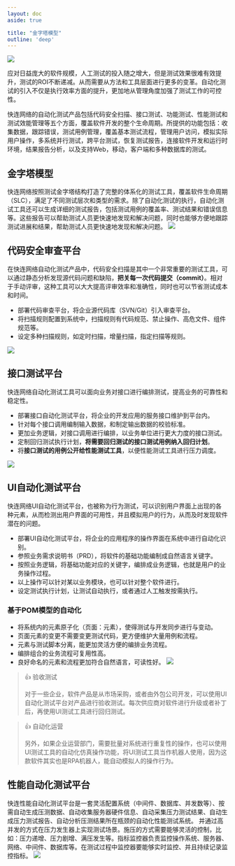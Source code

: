 ```yaml
---
layout: doc
aside: true

title: "金字塔模型"
outline: 'deep'
---
```

![](/static/testing/autotest.png "")

应对日益庞大的软件规模，人工测试的投入随之增大，但是测试效果很难有效提升，测试的ROI不断递减。从而需要从方法和工具层面进行更多的变革。自动化测试的引入不仅是执行效率方面的提升，更加地从管理角度加强了测试工作的可控性。

快连网络的自动化测试产品包括代码安全扫描、接口测试、功能测试、性能测试和测试效能管理等五个方面，覆盖软件开发的整个生命周期。所提供的功能包括：收集数据，跟踪错误，测试用例管理，覆盖基本测试流程，管理用户访问，模拟实际用户操作，多系统并行测试，跨平台测试，恢复测试报告，连接软件开发和运行时环境，结果报告分析，以及支持Web，移动，客户端和多种数据库的测试。

## 金字塔模型
快连网络按照测试金字塔结构打造了完整的体系化的测试工具，覆盖软件生命周期（SLC），满足了不同测试层次和类型的需求。除了自动化测试的执行，自动化测试工具还可以生成详细的测试报告，包括测试用例的覆盖率、测试结果和错误信息等。这些报告可以帮助测试人员更快速地发现和解决问题，同时也能够方便地跟踪测试进展和结果，帮助测试人员更快速地发现和解决问题。
![](/static/testing/pyramid.png "")

## 代码安全审查平台
在快连网络自动化测试产品中，代码安全扫描是其中一个非常重要的测试工具，可以通过静态分析发现源代码问题和缺陷，**把关每一次代码提交（commit）**。相对于手动评审，这种工具可以大大提高评审效率和准确性，同时也可以节省测试成本和时间。

- 部署代码审查平台，将企业源代码库（SVN/Git）引入审查平台。
- 将扫描规则配置到系统中，扫描规则有代码规范、禁止操作、高危文件、组件规范等。
- 设定多种扫描规则，如定时扫描，增量扫描，指定扫描等规则。

![](/static/testing/scanner.png "")

## 接口测试平台
快连网络自动化测试工具可以面向业务对接口进行编排测试，提高业务的可靠性和稳定性。

- 部署接口自动化测试平台，将企业的开发应用的服务接口维护到平台内。
- 针对每个接口调用编制输入数据，和制定输出数据的校验标准。
- 更加业务逻辑，对接口调用进行编排，以业务单位进行更大力度的接口测试。
- 定制回归测试执行计划，**将需要回归测试的接口测试用例纳入回归计划**。
- 将**接口测试的用例公开给性能测试工具**，以便性能测试工具进行压力调度。

![](/static/testing/iface.png "")

## UI自动化测试平台
快连网络UI自动化测试平台，也被称为行为测试，可以识别用户界面上出现的各种元素，从而检测出用户界面的可用性，并且模拟用户的行为，从而及时发现软件潜在的问题。
- 部署UI自动化测试平台，将企业的应用程序的操作界面在系统中进行自动化识别。
- 参照业务需求说明书（PRD），将软件的基础功能编制成自然语言关键字。
- 按照业务逻辑，将基础功能对应的关键字，编排成业务逻辑，也就是用户的业务操作过程。
- 以上操作可以针对某以业务模块，也可以针对整个软件进行。
- 设定测试执行计划，让测试自动执行，或者通过人工触发按需执行。

### 基于POM模型的自动化
- 将系统内的元素原子化（页面：元素），使得测试与开发同步进行与变动。
- 页面元素的变更不需要变更测试代码，更方便维护大量用例和流程。
- 元素与测试脚本分离，能更加灵活方便的编排业务流程。
- 编排组合的业务流程可复用性高。
- 良好命名的元素和流程更加符合自然语言，可读性好。
![](/static/testing/behave.png "")


> 👍 验收测试
> 
> 对于一些企业，软件产品是从市场采购，或者由外包公司开发，可以使用UI自动化测试平台对产品进行验收测试。每次供应商对软件进行升级或者补丁后，再使用UI测试工具进行回归测试。

> 👍 自动化运营
> 
> 另外，如果企业运营部门，需要批量对系统进行重复性的操作，也可以使用UI测试工具的自动化仿真操作功能，将UI测试工具当作机器人使用，因为这款软件其实也是RPA机器人，能自动模拟人的操作行为。

## 性能自动化测试平台
快连性能自动化测试平台是一套灵活配置系统（中间件、数据库、并发数等）、按需自动生成压测数据、自动收集服务器硬件信息、自动采集压力测试结果、自动生成压力测试报告、自动分析压测结果所在瓶颈的自动化性能测试系统。
并通过高并发的方式在压力发生器上实现测试场景。施压的方式需要能够灵活的控制，比如：压力递增、压力剧增、满压发生等。指标监控器负责监控操作系统、服务器、网络、中间件、数据库等。在测试过程中监控器要能够实时监控、并且持续记录监控指标。
![](/static/testing/perf.png "")
